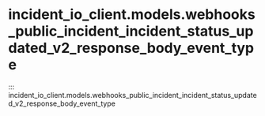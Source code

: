 # incident_io_client.models.webhooks_public_incident_incident_status_updated_v2_response_body_event_type

::: incident_io_client.models.webhooks_public_incident_incident_status_updated_v2_response_body_event_type
